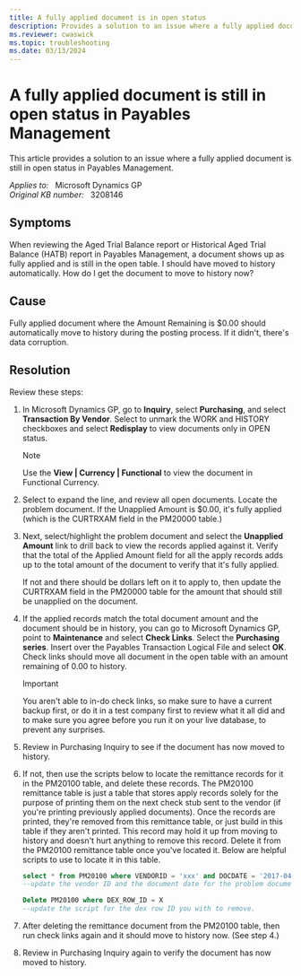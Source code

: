 ```yaml
---
title: A fully applied document is in open status
description: Provides a solution to an issue where a fully applied document is still in open status in Payables Management.
ms.reviewer: cwaswick
ms.topic: troubleshooting
ms.date: 03/13/2024
---
```

# A fully applied document is still in open status in Payables Management

This article provides a solution to an issue where a fully applied document is still in open status in Payables Management.

_Applies to:_ &nbsp; Microsoft Dynamics GP  
_Original KB number:_ &nbsp; 3208146

## Symptoms

When reviewing the Aged Trial Balance report or Historical Aged Trial Balance (HATB) report in Payables Management, a document shows up as fully applied and is still in the open table. I should have moved to history automatically. How do I get the document to move to history now?

## Cause

Fully applied document where the Amount Remaining is $0.00 should automatically move to history during the posting process. If it didn't, there's data corruption.

## Resolution

Review these steps:

1. In Microsoft Dynamics GP, go to **Inquiry**, select **Purchasing**, and select **Transaction By Vendor**. Select to unmark the WORK and HISTORY checkboxes and select **Redisplay** to view documents only in OPEN status.

    > [!NOTE]
    > Use the **View | Currency | Functional** to view the document in Functional Currency.

2. Select to expand the line, and review all open documents. Locate the problem document. If the Unapplied Amount is $0.00, it's fully applied (which is the CURTRXAM field in the PM20000 table.)

3. Next, select/highlight the problem document and select the **Unapplied Amount** link to drill back to view the records applied against it. Verify that the total of the Applied Amount field for all the apply records adds up to the total amount of the document to verify that it's fully applied.

    If not and there should be dollars left on it to apply to, then update the CURTRXAM field in the PM20000 table for the amount that should still be unapplied on the document.

4. If the applied records match the total document amount and the document should be in history, you can go to Microsoft Dynamics GP, point to **Maintenance** and select **Check Links**. Select the **Purchasing series**. Insert over the Payables Transaction Logical File and select **OK**. Check links should move all document in the open table with an amount remaining of 0.00 to history.

    > [!IMPORTANT]
    > You aren't able to in-do check links, so make sure to have a current backup first, or do it in a test company first to review what it all did and to make sure you agree before you run it on your live database, to prevent any surprises.

5. Review in Purchasing Inquiry to see if the document has now moved to history.

6. If not, then use the scripts below to locate the remittance records for it in the PM20100 table, and delete these records. The PM20100 remittance table is just a table that stores apply records solely for the purpose of printing them on the next check stub sent to the vendor (if you're printing previously applied documents). Once the records are printed, they're removed from this remittance table, or just build in this table if they aren't printed. This record may hold it up from moving to history and doesn't hurt anything to remove this record. Delete it from the PM20100 remittance table once you've located it. Below are helpful scripts to use to locate it in this table.

    ```sql
    select * from PM20100 where VENDORID = 'xxx' and DOCDATE = '2017-04-12'
    --update the vendor ID and the document date for the problem document to help locate it.

    Delete PM20100 where DEX_ROW_ID = X
    --update the script for the dex row ID you with to remove.
    ```

7. After deleting the remittance document from the PM20100 table, then run check links again and it should move to history now. (See step 4.)

8. Review in Purchasing Inquiry again to verify the document has now moved to history.
